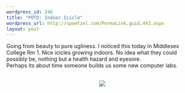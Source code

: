 ```yaml
--- 
wordpress_id: 248
title: "POTD: Indoor Icicle"
wordpress_url: http://spaetzel.com/PermaLink,guid,443.aspx
layout: post
---
```

Going from beauty to pure ugliness. I noticed this today in Middlesex College Rm 1. Nice icicles growing indoors. No idea what they could possibly be, nothing but a health hazard and eyesore.<br />
        Perhaps its about time someone builds us some new computer labs.<br />
        <br />
        <center><a href="http://www.redune.com/photos/Edited/Indoor Icicle_l.jpg"><img src="http://www.redune.com/photos/Edited/Indoor Icicle_m.jpg" border= 0></a>
        </center>
        <img width="0" height="0" src="http://spaetzel.com/aggbug.ashx?id=443" />
